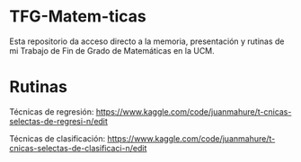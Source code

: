 # TFG-Matem-ticas
Esta repositorio da acceso directo a la memoria, presentación y rutinas de mi Trabajo de Fin de Grado de Matemáticas en la UCM.

# Rutinas 
Técnicas de regresión: https://www.kaggle.com/code/juanmahure/t-cnicas-selectas-de-regresi-n/edit

Técnicas de clasificación: https://www.kaggle.com/code/juanmahure/t-cnicas-selectas-de-clasificaci-n/edit
